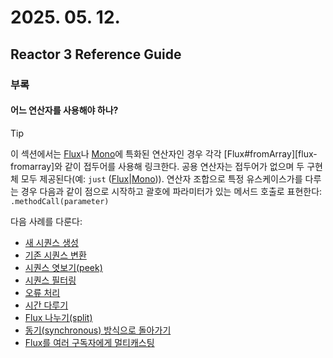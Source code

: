 # 2025. 05. 12.

## Reactor 3 Reference Guide

### 부록

#### 어느 연산자를 사용해야 하나?

> [!TIP]
>
> 이 섹션에서는 [Flux][reactor-core-flux]나 [Mono][reactor-core-mono]에 특화된 연산자인 경우 각각 [Flux#fromArray][flux-fromarray]와 같이 접두어를 사용해 링크한다. 공용 연산자는 접두어가 없으며 두 구현체 모두 제공된다(예: `just` ([Flux][flux-just]|[Mono][mono-just])). 연산자 조합으로 특정 유스케이스가를 다루는 경우 다음과 같이 점으로 시작하고 괄호에 파라미터가 있는 메서드 호출로 표현한다:
> `.methodCall(parameter)`

다음 사례를 다룬다:

* [새 시퀀스 생성][reactor-core-appendix-which-operator-create]
* [기존 시퀀스 변환][reactor-core-appendix-which-operator-transform]
* [시퀀스 엿보기(peek)][reactor-core-appendix-which-operator-peek]
* [시퀀스 필터링][reactor-core-appendix-which-operator-filter]
* [오류 처리][reactor-core-appendix-which-operator-handling-error]
* [시간 다루기][reactor-core-appendix-which-operator-time]
* [Flux 나누기(split)][reactor-core-appendix-which-operator-split-flux]
* [동기(synchronous) 방식으로 돌아가기][reactor-core-appendix-which-operator-back-to-sync]
* [Flux를 여러 구독자에게 멀티캐스팅][reactor-core-appendix-which-operator-multicast-flux]

[reactor-core-flux]: https://projectreactor.io/docs/core/3.7.5/api/reactor/core/publisher/Flux.html
[reactor-core-mono]: https://projectreactor.io/docs/core/3.7.5/api/reactor/core/publisher/Mono.html
[flux-just]: https://projectreactor.io/docs/core/3.7.5/api/reactor/core/publisher/Flux.html#just-T%2E%2E%2E-
[mono-just]: https://projectreactor.io/docs/core/3.7.5/api/reactor/core/publisher/Mono.html#just-T-
[reactor-core-appendix-which-operator-create]: https://projectreactor.io/docs/core/release/reference/apdx-operatorChoice.html#which.create
[reactor-core-appendix-which-operator-transform]: https://projectreactor.io/docs/core/release/reference/apdx-operatorChoice.html#which.values
[reactor-core-appendix-which-operator-peek]: https://projectreactor.io/docs/core/release/reference/apdx-operatorChoice.html#which.peeking
[reactor-core-appendix-which-operator-filter]: https://projectreactor.io/docs/core/release/reference/apdx-operatorChoice.html#which.filtering
[reactor-core-appendix-which-operator-handling-error]: https://projectreactor.io/docs/core/release/reference/apdx-operatorChoice.html#which.errors
[reactor-core-appendix-which-operator-time]: https://projectreactor.io/docs/core/release/reference/apdx-operatorChoice.html#which.time
[reactor-core-appendix-which-operator-split-flux]: https://projectreactor.io/docs/core/release/reference/apdx-operatorChoice.html#which.window
[reactor-core-appendix-which-operator-back-to-sync]: https://projectreactor.io/docs/core/release/reference/apdx-operatorChoice.html#which.blocking
[reactor-core-appendix-which-operator-multicast-flux]: https://projectreactor.io/docs/core/release/reference/apdx-operatorChoice.html#which.multicasting